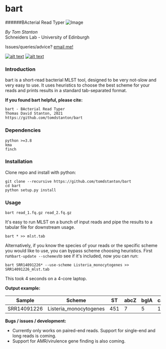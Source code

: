 # bart
######BActerial Read Typer
![Image](https://github.com/tomdstanton/bart/blob/master/Bart_Simpson_200px.png)

_By Tom Stanton_ \
Schneiders Lab - University of Edinburgh

Issues/queries/advice?
[email me!](mailto:s1895738@ed.ac.uk?subject=[bart])

[![alt text][1.1]][1]
[![alt text][6.1]][6]

[1]: http://twitter.com/tomstantonmicro
[1.1]: http://i.imgur.com/tXSoThF.png (twitter icon with padding)
[6]: http://www.github.com/tomdstanton
[6.1]: http://i.imgur.com/0o48UoR.png (github icon with padding)

### Introduction
bart is a short-read bacterial MLST tool,
designed to be very not-slow and very easy to use.
It uses heuristics to choose the best scheme for
your reads and prints results in a standard tab-separated format.

**If you found bart helpful, please cite:**
```
bart - BActerial Read Typer
Thomas David Stanton, 2021
https://github.com/tomdstanton/bart
```
### Dependencies
```
python >=3.8
kma
finch
```
### Installation
Clone repo and install with python:
```
git clone --recursive https://github.com/tomdstanton/bart
cd bart
python setup.py install
```
### Usage
```
bart read_1.fq.gz read_2.fq.gz
```
It's easy to run MLST on a bunch of 
input reads and pipe the results to 
a tabular file for downstream usage.
```
bart * >> mlst.tab
```
Alternatively, if you know the species of your reads
or the specific scheme you would like to use, you can bypass
scheme choosing heuristics.
First run```bart-update --schemes```to see if it's included, now
you can run:
```
bart SRR14091226* --use-scheme Listeria_monocytogenes >> SRR14091226_mlst.tab
```
This took 4 seconds on a 4-core laptop.

**Output example:**

| Sample      | Scheme                 | ST  | abcZ | bglA | cat | dapE | dat | ldh | lhkA | CC   | Lineage | 
|-------------|------------------------|-----|------|------|-----|------|-----|-----|------|------|---------| 
| SRR14091226 | Listeria_monocytogenes | 451 | 7    | 5    | 10  | 21   | 1   | 4   | 1    | CC11 | II      |

**Bugs / issues / development:**
* Currently only works on paired-end reads. Support for
single-end and long reads is coming.
* Support for AMR/virulence gene finding is also coming.
  
